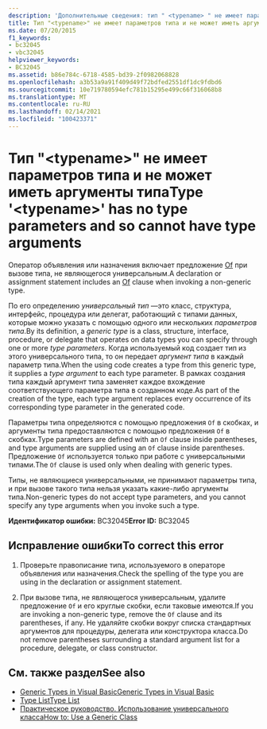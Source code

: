 ```yaml
---
description: 'Дополнительные сведения: тип " <typename> " не имеет параметров типа и поэтому не может иметь аргументы типа'
title: Тип "<typename>" не имеет параметров типа и не может иметь аргументы типа
ms.date: 07/20/2015
f1_keywords:
- bc32045
- vbc32045
helpviewer_keywords:
- BC32045
ms.assetid: b86e784c-6718-4585-bd39-2f0982068828
ms.openlocfilehash: a3b53a9a91f409d49f72bdfed2551df1dc9fdbd6
ms.sourcegitcommit: 10e719780594efc781b15295e499c66f316068b8
ms.translationtype: MT
ms.contentlocale: ru-RU
ms.lasthandoff: 02/14/2021
ms.locfileid: "100423371"
---
```

# <a name="type-typename-has-no-type-parameters-and-so-cannot-have-type-arguments"></a><span data-ttu-id="77782-103">Тип "\<typename>" не имеет параметров типа и не может иметь аргументы типа</span><span class="sxs-lookup"><span data-stu-id="77782-103">Type '\<typename>' has no type parameters and so cannot have type arguments</span></span>

<span data-ttu-id="77782-104">Оператор объявления или назначения включает предложение [Of](../language-reference/statements/of-clause.md) при вызове типа, не являющегося универсальным.</span><span class="sxs-lookup"><span data-stu-id="77782-104">A declaration or assignment statement includes an [Of](../language-reference/statements/of-clause.md) clause when invoking a non-generic type.</span></span>  
  
 <span data-ttu-id="77782-105">По его определению *универсальный тип* —это класс, структура, интерфейс, процедура или делегат, работающий с типами данных, которые можно указать с помощью одного или нескольких *параметров типа*.</span><span class="sxs-lookup"><span data-stu-id="77782-105">By its definition, a *generic type* is a class, structure, interface, procedure, or delegate that operates on data types you can specify through one or more *type parameters*.</span></span> <span data-ttu-id="77782-106">Когда используемый код создает тип из этого универсального типа, то он передает *аргумент типа* в каждый параметр типа.</span><span class="sxs-lookup"><span data-stu-id="77782-106">When the using code creates a type from this generic type, it supplies a *type argument* to each type parameter.</span></span> <span data-ttu-id="77782-107">В рамках создания типа каждый аргумент типа заменяет каждое вхождение соответствующего параметра типа в созданном коде.</span><span class="sxs-lookup"><span data-stu-id="77782-107">As part of the creation of the type, each type argument replaces every occurrence of its corresponding type parameter in the generated code.</span></span>  
  
 <span data-ttu-id="77782-108">Параметры типа определяются с помощью предложения `Of` в скобках, и аргументы типа предоставляются с помощью предложения `Of` в скобках.</span><span class="sxs-lookup"><span data-stu-id="77782-108">Type parameters are defined with an `Of` clause inside parentheses, and type arguments are supplied using an `Of` clause inside parentheses.</span></span> <span data-ttu-id="77782-109">Предложение `Of` используется только при работе с универсальными типами.</span><span class="sxs-lookup"><span data-stu-id="77782-109">The `Of` clause is used only when dealing with generic types.</span></span>  
  
 <span data-ttu-id="77782-110">Типы, не являющиеся универсальными, не принимают параметры типа, и при вызове такого типа нельзя указать какие-либо аргументы типа.</span><span class="sxs-lookup"><span data-stu-id="77782-110">Non-generic types do not accept type parameters, and you cannot specify any type arguments when you invoke such a type.</span></span>  
  
 <span data-ttu-id="77782-111">**Идентификатор ошибки:** BC32045</span><span class="sxs-lookup"><span data-stu-id="77782-111">**Error ID:** BC32045</span></span>  
  
## <a name="to-correct-this-error"></a><span data-ttu-id="77782-112">Исправление ошибки</span><span class="sxs-lookup"><span data-stu-id="77782-112">To correct this error</span></span>  
  
1. <span data-ttu-id="77782-113">Проверьте правописание типа, используемого в операторе объявления или назначения.</span><span class="sxs-lookup"><span data-stu-id="77782-113">Check the spelling of the type you are using in the declaration or assignment statement.</span></span>  
  
2. <span data-ttu-id="77782-114">При вызове типа, не являющегося универсальным, удалите предложение `Of` и его круглые скобки, если таковые имеются.</span><span class="sxs-lookup"><span data-stu-id="77782-114">If you are invoking a non-generic type, remove the `Of` clause and its parentheses, if any.</span></span> <span data-ttu-id="77782-115">Не удаляйте скобки вокруг списка стандартных аргументов для процедуры, делегата или конструктора класса.</span><span class="sxs-lookup"><span data-stu-id="77782-115">Do not remove parentheses surrounding a standard argument list for a procedure, delegate, or class constructor.</span></span>  
  
## <a name="see-also"></a><span data-ttu-id="77782-116">См. также раздел</span><span class="sxs-lookup"><span data-stu-id="77782-116">See also</span></span>

- [<span data-ttu-id="77782-117">Generic Types in Visual Basic</span><span class="sxs-lookup"><span data-stu-id="77782-117">Generic Types in Visual Basic</span></span>](../programming-guide/language-features/data-types/generic-types.md)
- [<span data-ttu-id="77782-118">Type List</span><span class="sxs-lookup"><span data-stu-id="77782-118">Type List</span></span>](../language-reference/statements/type-list.md)
- [<span data-ttu-id="77782-119">Практическое руководство. Использование универсального класса</span><span class="sxs-lookup"><span data-stu-id="77782-119">How to: Use a Generic Class</span></span>](../programming-guide/language-features/data-types/how-to-use-a-generic-class.md)
